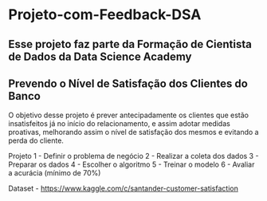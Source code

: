 # Projeto-com-Feedback-DSA

## Esse projeto faz parte da Formação de Cientista de Dados da Data Science Academy

## Prevendo o Nível de Satisfação dos Clientes do Banco

O objetivo desse projeto é prever antecipadamente os clientes que estão insatisfeitos já no início do relacionamento, 
e assim adotar medidas proativas, melhorando assim o nível de satisfação dos mesmos e evitando a perda do cliente. 

Projeto
1 - Definir o problema de negócio
2 - Realizar a coleta dos dados
3 - Preparar os dados
4 - Escolher o algoritmo
5 - Treinar o modelo
6 - Avaliar a acurácia (mínimo de 70%)

Dataset - https://www.kaggle.com/c/santander-customer-satisfaction
